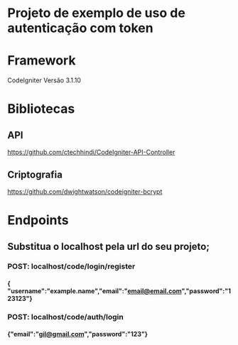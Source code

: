 # Projeto de exemplo de uso de autenticação com token

# Framework
CodeIgniter Versão 3.1.10

# Bibliotecas
## API
https://github.com/ctechhindi/CodeIgniter-API-Controller

## Criptografia
https://github.com/dwightwatson/codeigniter-bcrypt


# Endpoints

## Substitua o localhost pela url do seu projeto;

### POST: localhost/code/login/register
#### { "username":"example.name","email":"email@email.com","password":"123123"}

### POST: localhost/code/auth/login
#### {"email":"gil@gmail.com","password":"123"}
